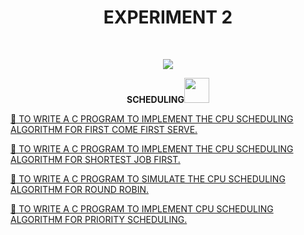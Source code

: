 <h1 align="center">EXPERIMENT 2</h1>
<!-- PROJECT LOGO -->
<br />
<p align="center">
  <a href="https://github.com/DHANOLA/CLASS-NOTIX/tree/root/SEMESTER%203/OPERATING%20SYSTEMS%20LAB/EXPERIMENT%202">
    <img src="https://media.giphy.com/media/9uIjwFgumdKSw8gzpV/giphy.gif" >
  </a>

  

  <p align="center">
  <b> SCHEDULING<img src="https://media.giphy.com/media/l0HlRnAWXxn0MhKLK/giphy.gif" width="40" height="40" /></b>
    <br />
   
  </p>
</p>



 <a href="https://github.com/DHANOLA/CLASS-NOTIX/blob/root/SEMESTER%203/OPERATING%20SYSTEMS%20LAB/EXPERIMENT%202/QUESTION 1.c" style="color: ">🧿 TO WRITE A C PROGRAM TO IMPLEMENT THE CPU SCHEDULING ALGORITHM FOR FIRST COME FIRST SERVE. </a><br />
 
<a href="https://github.com/DHANOLA/CLASS-NOTIX/blob/root/SEMESTER%203/OPERATING%20SYSTEMS%20LAB/EXPERIMENT%202/QUESTION 2.c" style="color: ">🧿 TO WRITE A C PROGRAM TO IMPLEMENT THE CPU SCHEDULING ALGORITHM FOR SHORTEST JOB FIRST. </a><br />
 
 <a href="https://github.com/DHANOLA/CLASS-NOTIX/blob/root/SEMESTER%203/OPERATING%20SYSTEMS%20LAB/EXPERIMENT%202/QUESTION 3.c" style="color: ">🧿 TO WRITE A C PROGRAM TO SIMULATE THE CPU SCHEDULING ALGORITHM FOR ROUND ROBIN.</a><br />
 
  
 <a href="https://github.com/DHANOLA/CLASS-NOTIX/blob/root/SEMESTER%203/OPERATING%20SYSTEMS%20LAB/EXPERIMENT%202/QUESTION 4.c" style="color: ">🧿 TO WRITE A C PROGRAM TO IMPLEMENT CPU SCHEDULING ALGORITHM FOR PRIORITY SCHEDULING.</a><br />
 
 
 
 
 
 
 
 
